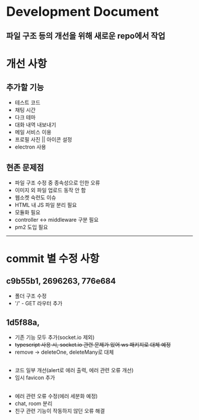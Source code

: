 **<span style="font-size:250%">Development Document</span>**

파일 구조 등의 개선을 위해 새로운 repo에서 작업
-----------------------
# 개선 사항
## 추가할 기능
- 테스트 코드
- 채팅 시간
- 다크 테마
- 대화 내역 내보내기
- 메일 서비스 이용
- 프로필 사진 || 아이콘 설정
- electron 사용
## 현존 문제점
- 파일 구조 수정 중 종속성으로 인한 오류
- 이미지 외 파일 업로드 동작 안 함
- 웹소켓 숙련도 이슈
- HTML 내 JS 파일 분리 필요
- 모듈화 필요
- controller <-> middleware 구분 필요
- pm2 도입 필요
-----------------------
# commit 별 수정 사항
## c9b55b1, 2696263, 776e684
- 폴더 구조 수정
- '/' - GET 라우터 추가
## 1d5f88a, 
- 기존 기능 모두 추가(socket.io 제외)
- ~~typescript 사용 시, socket.io 관련 문제가 있어 ws 패키지로 대체 예정~~
- remove -> deleteOne, deleteMany로 대체
##
- 코드 일부 개선(alert로 에러 출력, 에러 관련 오류 개선)
- 임시 favicon 추가

##
- 에러 관련 오류 수정(에러 세분화 예정)
- chat, room 분리
- 친구 관련 기능이 작동하지 않던 오류 해결